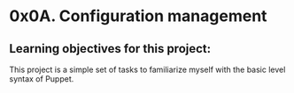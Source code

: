 # 0x0A. Configuration management

## Learning objectives for this project:
This project is a simple set of tasks to familiarize myself with the basic level syntax of Puppet.
